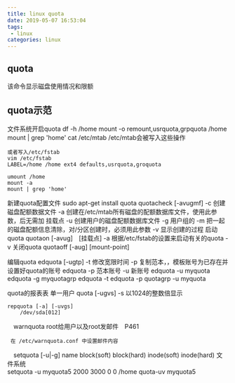 ```yaml
---
title: linux quota
date: 2019-05-07 16:53:04
tags:
 - linux
categories: linux
---
```



## quota
该命令显示磁盘使用情况和限额

## quota示范
  文件系统开启quota
	df -h /home
	mount -o remount,usrquota,grpquota /home
	mount | grep 'home'
	cat /etc/mtab
	/etc/mtab会被写入这些操作
	
	或者写入/etc/fstab
	vim /etc/fstab
	LABEL=/home /home ext4 defaults,usrquota,groquota
	
	umount /home
	mount -a
	mount | grep 'home'
  新建quota配置文件
	sudo apt-get install quota
	quotacheck [-avugmf]
		-c 创建磁盘配额数据文件
		-a 创建在/etc/mtab所有磁盘的配额数据库文件，使用此参数，后无需加			挂载点
		-u 创建用户的磁盘配额数据库文件
		-g 用户组的
		-m 把一起的磁盘配额信息清除，对/分区创建时，必须用此参数
		-v 显示创建的过程
  启动quota
	quotaon [-avug]　[挂载点]
		-a 根据/etc/fstab的设置来启动有关的quota
		-v
  关闭quota
	quotaoff [-aug] [mount-point]

  编辑quota
	edquota [-ugtp] 
		-t 修改宽限时间 
		-p 复制范本，，模板账号为已存在并设置好quota的账号
			edquota -p 范本账号 -u 新账号
		edquota -u myquota
		edquota -g myquotagrp
  		edquota -t
		edquota -p quotagrp -u myquota

  quota的报表表
	单一用户
	quota [-ugvs]
		-s 以1024的整数倍显示
	
	repquota [-a] [-uvgs] 
		/dev/sda[012]

　warnquota	root给用户以及root发邮件　P461

	 在 /etc/warnquota.conf 中设置邮件内容

　setquota [-u|-g] name block(soft) block(hard) inode(soft) inode(hard) 文件系统		
	setquota -u myquota5 2000 3000 0 0 /home
	quota-uv myquota5

